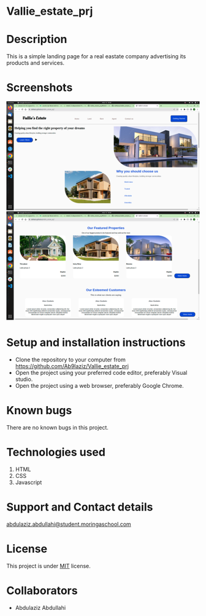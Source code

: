# Vallie_estate_prj

# Description
This is a simple landing page for a real eastate company advertising its products and services.
# Screenshots

![Screenshot1](/assets/images/screenshot1.png)
![screenshot2](/assets/images/screenshot2.png)

# Setup and installation instructions
- Clone the repository to your computer from https://github.com/Ab9laziz/Vallie_estate_prj
- Open the project using your preferred code editor, preferably Visual studio.
- Open the project using a web browser, preferably Google Chrome.

# Known bugs
There are no known bugs in this project.

# Technologies used
1. HTML
2. CSS
3. Javascript

# Support and Contact details
abdulaziz.abdullahi@student.moringaschool.com

# License
This project is under [MIT](https://github.com/Ab9laziz/agriplus_website/blob/master/licence) license.

# Collaborators
- Abdulaziz Abdullahi
